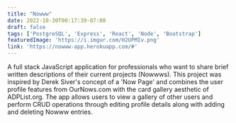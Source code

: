 ```yaml
---
title: "Nowww"
date: 2022-10-30T00:17:39-07:00
draft: false
tags: ['PostgreSQL', 'Express', 'React', 'Node', 'Bootstrap']
featuredImage: 'https://i.imgur.com/H2UPMIv.png'
link: 'https://nowww-app.herokuapp.com/#'
---
```


A full stack JavaScript application for professionals who want to share brief written descriptions of their current projects (Nowwws). This project was inspired by Derek Siver's concept of a 'Now Page' and combines the user profile features from OurNows.com with the card gallery aesthetic of ADPList.org. The app allows users to view a gallery of other users and perform CRUD operations through editing profile details along with adding and deleting Nowww entries.
